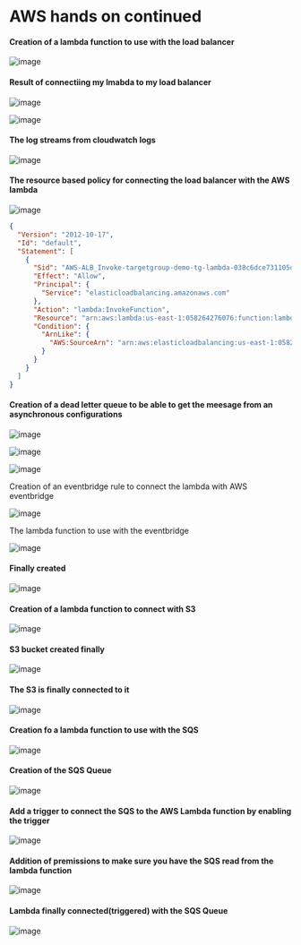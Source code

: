 # AWS hands on continued



#### Creation of a lambda function to use with the load balancer

![image](https://github.com/Ham12-3/AWS_hands_on_4/assets/93613316/09814c95-3939-4aa4-97ed-e2c8ac1f66dc)



#### Result of connectiing my lmabda to my load balancer

![image](https://github.com/Ham12-3/AWS_hands_on_4/assets/93613316/d74395a5-1dd4-4312-9c43-c3265c58e3d8)

![image](https://github.com/Ham12-3/AWS_hands_on_4/assets/93613316/8c7f3121-e607-45a1-8a02-04efb7f79bb3)

#### The log streams from cloudwatch logs 
![image](https://github.com/Ham12-3/AWS_hands_on_4/assets/93613316/c14f3934-cb8b-4c8d-bfa3-06abf2333c60)

#### The resource based policy for connecting the load balancer with the AWS lambda

![image](https://github.com/Ham12-3/AWS_hands_on_4/assets/93613316/2f9d845f-9b0d-4f6d-ab26-69aa88d58a63)


```JSON
{
  "Version": "2012-10-17",
  "Id": "default",
  "Statement": [
    {
      "Sid": "AWS-ALB_Invoke-targetgroup-demo-tg-lambda-038c6dce731105de",
      "Effect": "Allow",
      "Principal": {
        "Service": "elasticloadbalancing.amazonaws.com"
      },
      "Action": "lambda:InvokeFunction",
      "Resource": "arn:aws:lambda:us-east-1:058264276076:function:lambda-alb",
      "Condition": {
        "ArnLike": {
          "AWS:SourceArn": "arn:aws:elasticloadbalancing:us-east-1:058264276076:targetgroup/demo-tg-lambda/038c6dce731105de"
        }
      }
    }
  ]
}

```

#### Creation of a dead letter queue to be able to get the meesage from an asynchronous configurations

![image](https://github.com/Ham12-3/AWS_hands_on_4/assets/93613316/1077ee36-41f9-4d1f-8511-24ca9e83a4e8)

![image](https://github.com/Ham12-3/AWS_hands_on_4/assets/93613316/0308c637-5021-4fc1-9c5b-79a443113699)

![image](https://github.com/Ham12-3/AWS_hands_on_4/assets/93613316/621621c3-492c-4a90-8fdb-98bf6cfe9695)


Creation of an eventbridge rule to connect the lambda with AWS eventbridge

![image](https://github.com/Ham12-3/AWS_hands_on_4/assets/93613316/a2833069-6776-4dda-8d59-55f434b57ff5)

The lambda function to use with the eventbridge

![image](https://github.com/Ham12-3/AWS_hands_on_4/assets/93613316/bac434af-d603-4189-a985-361a58c01d6e)

#### Finally created

![image](https://github.com/Ham12-3/AWS_hands_on_4/assets/93613316/1d9c6702-4413-4335-89af-5b2274cd7fab)


#### Creation of a lambda function to connect with S3

![image](https://github.com/Ham12-3/AWS_hands_on_4/assets/93613316/4426d7a2-d0a5-4300-97e4-be4b2f97b047)


#### S3 bucket created finally

![image](https://github.com/Ham12-3/AWS_hands_on_4/assets/93613316/ef00ce8a-4a6b-4b93-8b1c-91bbda17e321)

#### The S3 is finally connected to it

![image](https://github.com/Ham12-3/AWS_hands_on_4/assets/93613316/c79216d5-3454-47d1-9d49-f6369ea96996)



#### Creation fo a lambda function to use with the SQS


![image](https://github.com/Ham12-3/AWS_hands_on_4/assets/93613316/d95d6acb-ad03-454e-8362-a455eb5119b8)


#### Creation of the SQS Queue
![image](https://github.com/Ham12-3/AWS_hands_on_4/assets/93613316/5da8400a-910c-4310-8ab1-22b63f09739d)


#### Add a trigger to connect the SQS to the AWS Lambda function by enabling the trigger

![image](https://github.com/Ham12-3/AWS_hands_on_4/assets/93613316/c0ca052b-efc0-4e4a-bae0-a4e1762d7e5b)

#### Addition of premissions to make sure you have  the SQS read from the lambda function
![image](https://github.com/Ham12-3/AWS_hands_on_4/assets/93613316/2ca777a5-74bb-425d-a52b-9a129d5f9478)


#### Lambda finally connected(triggered) with the SQS Queue

![image](https://github.com/Ham12-3/AWS_hands_on_4/assets/93613316/ac7c99f2-293a-4978-ae2a-78dd6e877ac2)


